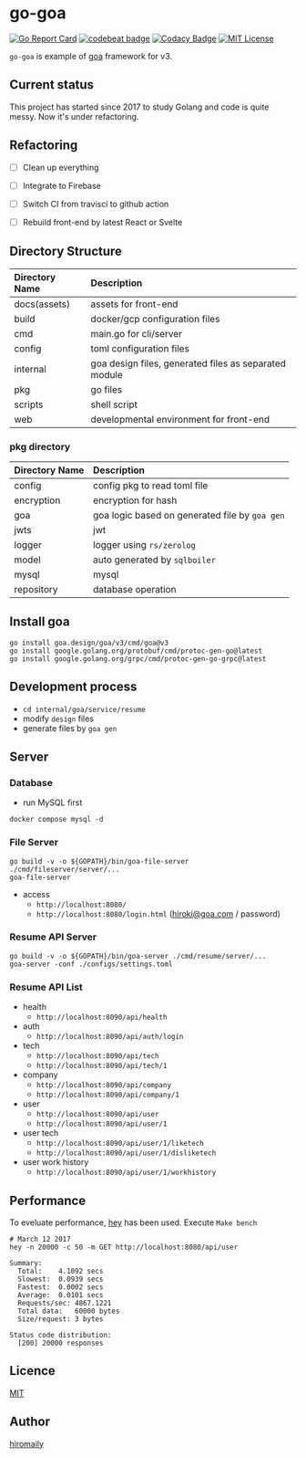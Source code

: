 # go-goa

[![Go Report Card](https://goreportcard.com/badge/github.com/hiromaily/go-goa)](https://goreportcard.com/report/github.com/hiromaily/go-goa)
[![codebeat badge](https://codebeat.co/badges/f2ee2ed0-5588-46f9-a47e-d50633a06739)](https://codebeat.co/projects/github-com-hiromaily-go-goa-master)
[![Codacy Badge](https://api.codacy.com/project/badge/Grade/f207ca57e48e456389341fc41bb06951)](https://www.codacy.com/app/hiromaily2/go-goa?utm_source=github.com&amp;utm_medium=referral&amp;utm_content=hiromaily/go-goa&amp;utm_campaign=Badge_Grade)
[![MIT License](http://img.shields.io/badge/license-MIT-blue.svg?style=flat)](https://raw.githubusercontent.com/hiromaily/go-goa/master/LICENSE)

`go-goa` is example of [goa](https://github.com/goadesign/goa) framework for v3.  

## Current status
This project has started since 2017 to study Golang and code is quite messy.
Now it's under refactoring.


## Refactoring
- [ ] Clean up everything
- [ ] Integrate to Firebase
- [ ] Switch CI from travisci to github action
- [ ] Rebuild front-end by latest React or Svelte


## Directory Structure
| Directory Name | Description                                           |
|:---------------|:------------------------------------------------------|
| docs(assets)   | assets for front-end                                  |
| build          | docker/gcp configuration files                        |
| cmd            | main.go for cli/server                                |
| config         | toml configuration files                              |
| internal       | goa design files, generated files as separated module |
| pkg            | go files                                              |
| scripts        | shell script                                          |
| web            | developmental environment for front-end               |

### pkg directory
| Directory Name | Description                                    |
|:---------------|:-----------------------------------------------|
| config         | config pkg to read toml file                   |
| encryption     | encryption for hash                            |
| goa            | goa logic based on generated file by `goa gen` |
| jwts           | jwt                                            |
| logger         | logger using `rs/zerolog`                      |
| model          | auto generated by `sqlboiler`                  |
| mysql          | mysql                                          |
| repository     | database operation                             |


## Install goa
```
go install goa.design/goa/v3/cmd/goa@v3
go install google.golang.org/protobuf/cmd/protoc-gen-go@latest
go install google.golang.org/grpc/cmd/protoc-gen-go-grpc@latest
```


## Development process
- `cd internal/goa/service/resume`
- modify `design` files
- generate files by `goa gen`

## Server
### Database
- run MySQL first
```
docker compose mysql -d
```

### File Server
```
go build -v -o ${GOPATH}/bin/goa-file-server ./cmd/fileserver/server/...
goa-file-server
```
- access
  - `http://localhost:8080/`
  - `http://localhost:8080/login.html` (hiroki@goa.com / password)

### Resume API Server
```
go build -v -o ${GOPATH}/bin/goa-server ./cmd/resume/server/...
goa-server -conf ./configs/settings.toml
```

### Resume API List
- health
  - `http://localhost:8090/api/health`
- auth
  - `http://localhost:8090/api/auth/login`
- tech
  - `http://localhost:8090/api/tech`
  - `http://localhost:8090/api/tech/1`
- company
  - `http://localhost:8090/api/company`
  - `http://localhost:8090/api/company/1`
- user
  - `http://localhost:8090/api/user`
  - `http://localhost:8090/api/user/1`
- user tech
  - `http://localhost:8090/api/user/1/liketech`
  - `http://localhost:8090/api/user/1/disliketech`
- user work history
  - `http://localhost:8090/api/user/1/workhistory`


## Performance
To eveluate performance, [hey](https://github.com/rakyll/hey) has been used.
Execute `Make bench`

```
# March 12 2017
hey -n 20000 -c 50 -m GET http://localhost:8080/api/user

Summary:
  Total:	4.1092 secs
  Slowest:	0.0939 secs
  Fastest:	0.0002 secs
  Average:	0.0101 secs
  Requests/sec:	4867.1221
  Total data:	60000 bytes
  Size/request:	3 bytes

Status code distribution:
  [200]	20000 responses
```

## Licence
[MIT](https://github.com/hiromaily/go-goa/blob/master/LICENSE)

## Author
[hiromaily](https://github.com/hiromaily)
